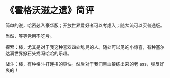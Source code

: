# 《霍格沃滋之遗》简评

简单的说，哈密必入豪华版；开放世界爱好者可以考虑入；随大流可以买普通版。

当然，等等党用不吃亏。

探索：棒，尤其是对于我这种喜欢四处乱晃的人。随处可以见的小惊喜，有种塞尔达满世界掀石头找呀哈哈的乐趣。

战斗：棒，有种格斗打连招的爽快。然后对于我们黑血狼练出来的老 ass，弹反好爽的！
